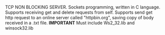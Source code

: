 TCP NON BLOCKING SERVER.
Sockets programming, written in C language.
Supports receiving get and delete requests from self.
Supports send get http request to an online server called "httpbin.org", saving copy of body received in a .txt file.
**IMPORTANT**
Must include Ws2_32.lib and winsock32.lib
